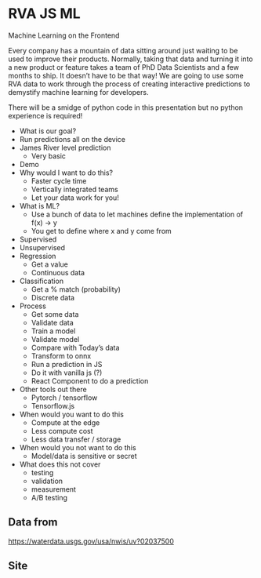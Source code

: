 # RVA JS ML

Machine Learning on the Frontend

Every company has a mountain of data sitting around just waiting to be used to improve their products. Normally, taking that data and turning it into a new product or feature takes a team of PhD Data Scientists and a few months to ship. It doesn’t have to be that way! We are going to use some RVA data to work through the process of creating interactive predictions to demystify machine learning for developers.

There will be a smidge of python code in this presentation but no python experience is required!

- What is our goal?
- Run predictions all on the device
- James River level prediction
  - Very basic
- Demo
- Why would I want to do this?
  - Faster cycle time
  - Vertically integrated teams
  - Let your data work for you!
- What is ML?
  - Use a bunch of data to let machines define the implementation of f(x) → y
  - You get to define where x and y come from
- Supervised
- Unsupervised
- Regression
  - Get a value
  - Continuous data
- Classification
  - Get a % match (probability)
  - Discrete data
- Process
  - Get some data
  - Validate data
  - Train a model
  - Validate model
  - Compare with Today’s data
  - Transform to onnx
  - Run a prediction in JS
  - Do it with vanilla js (?)
  - React Component to do a prediction
- Other tools out there
  - Pytorch / tensorflow
  - Tensorflow.js
- When would you want to do this
  - Compute at the edge
  - Less compute cost
  - Less data transfer / storage
- When would you not want to do this
  - Model/data is sensitive or secret
- What does this not cover
  - testing
  - validation
  - measurement
  - A/B testing



## Data from

https://waterdata.usgs.gov/usa/nwis/uv?02037500


## Site